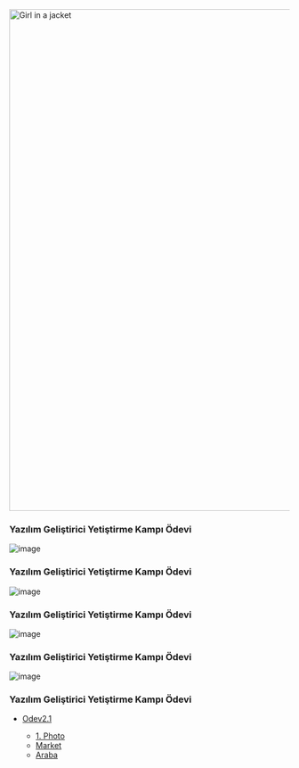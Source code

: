 



<img src="https://user-images.githubusercontent.com/82613065/116830773-73313600-abb4-11eb-8437-c1fd9061c47c.png" alt="Girl in a jacket" width="900">
<h3>Yazılım Geliştirici Yetiştirme Kampı Ödevi</h3>

![image](https://user-images.githubusercontent.com/82613065/116830794-8cd27d80-abb4-11eb-8cdb-4b7691a278a3.png)
<h3>Yazılım Geliştirici Yetiştirme Kampı Ödevi</h3>

![image](https://user-images.githubusercontent.com/82613065/116830804-952ab880-abb4-11eb-87f5-9fb9646465ba.png)
<h3>Yazılım Geliştirici Yetiştirme Kampı Ödevi</h3>


![image](https://user-images.githubusercontent.com/82613065/116830807-9a880300-abb4-11eb-9446-93b73338f252.png)
<h3>Yazılım Geliştirici Yetiştirme Kampı Ödevi</h3>


![image](https://user-images.githubusercontent.com/82613065/116830810-9f4cb700-abb4-11eb-93f0-ed20b298aecb.png)
<h3>Yazılım Geliştirici Yetiştirme Kampı Ödevi</h3>


<ul>
    <li> <a href="#">Odev2.1</a> </li>  
	<ul>
	<li><a href="https://user-images.githubusercontent.com/82613065/116830757-5eed3900-abb4-11eb-81e2-c09dbb6d31a2.png">1. Photo</a></li>
         <li><a href="https://github.com/Cetinx/JavaWebTutorial/blob/main/Java%20Temelleri%202/Odev/Odev%202.1/src/Market.java">Market</a></li>
         <li><a href="https://github.com/Cetinx/JavaWebTutorial/blob/main/Java%20Temelleri%202/Odev/Odev%202.1/src/araba.java">Araba</a></li>
        </ul>

 		   
 </ul> 
 
      
        
      




 
      
        
      
